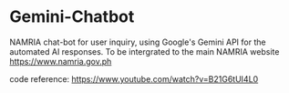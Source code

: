 # Gemini-Chatbot

NAMRIA chat-bot for user inquiry, using Google's Gemini API for the automated AI responses. To be intergrated to the main NAMRIA website https://www.namria.gov.ph

code reference: https://www.youtube.com/watch?v=B21G6tUI4L0
